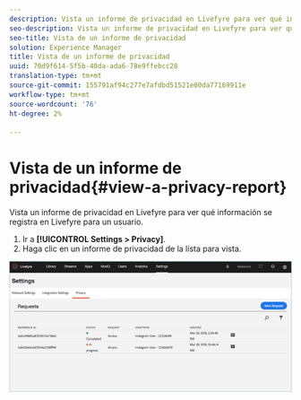 ```yaml
---
description: Vista un informe de privacidad en Livefyre para ver qué información se registra en Livefyre para un usuario.
seo-description: Vista un informe de privacidad en Livefyre para ver qué información se registra en Livefyre para un usuario.
seo-title: Vista de un informe de privacidad
solution: Experience Manager
title: Vista de un informe de privacidad
uuid: 70d9f614-5f5b-40da-ada6-78e9ffebcc28
translation-type: tm+mt
source-git-commit: 155791af94c277e7afdbd51521e00da77169911e
workflow-type: tm+mt
source-wordcount: '76'
ht-degree: 2%

---
```



# Vista de un informe de privacidad{#view-a-privacy-report}

Vista un informe de privacidad en Livefyre para ver qué información se registra en Livefyre para un usuario.

1. Ir a **[!UICONTROL Settings > Privacy]**.
1. Haga clic en un informe de privacidad de la lista para vista.

![](assets/privacypage5.png)

